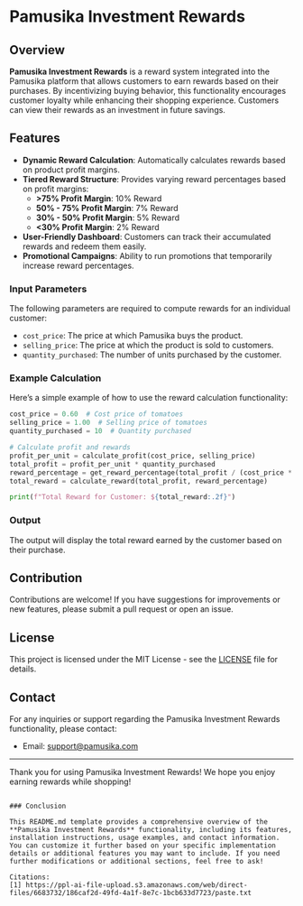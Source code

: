 # Pamusika Investment Rewards

## Overview

**Pamusika Investment Rewards** is a reward system integrated into the Pamusika platform that allows customers to earn rewards based on their purchases. By incentivizing buying behavior, this functionality encourages customer loyalty while enhancing their shopping experience. Customers can view their rewards as an investment in future savings.

## Features

- **Dynamic Reward Calculation**: Automatically calculates rewards based on product profit margins.
- **Tiered Reward Structure**: Provides varying reward percentages based on profit margins:
  - **>75% Profit Margin**: 10% Reward
  - **50% - 75% Profit Margin**: 7% Reward
  - **30% - 50% Profit Margin**: 5% Reward
  - **<30% Profit Margin**: 2% Reward
- **User-Friendly Dashboard**: Customers can track their accumulated rewards and redeem them easily.
- **Promotional Campaigns**: Ability to run promotions that temporarily increase reward percentages.

### Input Parameters

The following parameters are required to compute rewards for an individual customer:

- `cost_price`: The price at which Pamusika buys the product.
- `selling_price`: The price at which the product is sold to customers.
- `quantity_purchased`: The number of units purchased by the customer.

### Example Calculation

Here’s a simple example of how to use the reward calculation functionality:

```python
cost_price = 0.60  # Cost price of tomatoes
selling_price = 1.00  # Selling price of tomatoes
quantity_purchased = 10  # Quantity purchased

# Calculate profit and rewards
profit_per_unit = calculate_profit(cost_price, selling_price)
total_profit = profit_per_unit * quantity_purchased
reward_percentage = get_reward_percentage(total_profit / (cost_price * quantity_purchased))
total_reward = calculate_reward(total_profit, reward_percentage)

print(f"Total Reward for Customer: ${total_reward:.2f}")
```

### Output

The output will display the total reward earned by the customer based on their purchase.

## Contribution

Contributions are welcome! If you have suggestions for improvements or new features, please submit a pull request or open an issue.

## License

This project is licensed under the MIT License - see the [LICENSE](LICENSE) file for details.

## Contact

For any inquiries or support regarding the Pamusika Investment Rewards functionality, please contact:

- Email: support@pamusika.com

---

Thank you for using Pamusika Investment Rewards! We hope you enjoy earning rewards while shopping!
```

### Conclusion

This README.md template provides a comprehensive overview of the **Pamusika Investment Rewards** functionality, including its features, installation instructions, usage examples, and contact information. You can customize it further based on your specific implementation details or additional features you may want to include. If you need further modifications or additional sections, feel free to ask!

Citations:
[1] https://ppl-ai-file-upload.s3.amazonaws.com/web/direct-files/6683732/186caf2d-49fd-4a1f-8e7c-1bcb633d7723/paste.txt